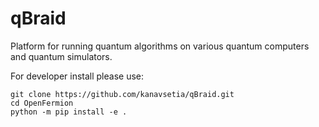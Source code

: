 # qBraid
Platform for running quantum algorithms on various quantum computers and quantum simulators.

For developer install please use:
```
git clone https://github.com/kanavsetia/qBraid.git
cd OpenFermion
python -m pip install -e .

```